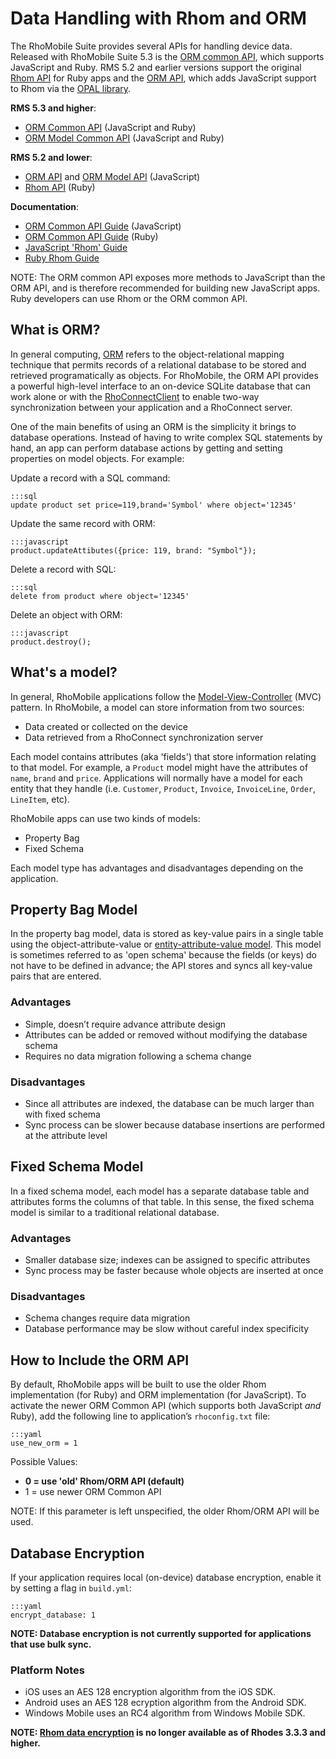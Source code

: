 # Data Handling with Rhom and ORM

The RhoMobile Suite provides several APIs for handling device data. Released with RhoMobile Suite 5.3 is the [ORM common API](../api/NewORM), which supports JavaScript and Ruby. RMS 5.2 and earlier versions support the original [Rhom API](../api/rhom-api) for Ruby apps and the [ORM API](../api/Orm), which adds JavaScript support to Rhom via the [OPAL library](http://opalrb.org). 

**RMS 5.3 and higher**:

* [ORM Common API](../api/NewORM) (JavaScript and Ruby)
* [ORM Model Common API](../api/NewORMModel) (JavaScript and Ruby)

**RMS 5.2 and lower**:

* [ORM API](../api/Orm) and [ORM Model API](../api/OrmModel) (JavaScript)
* [Rhom API](../api/rhom-api) (Ruby)

**Documentation**:

* [ORM Common API Guide](newORM_js) (JavaScript)
* [ORM Common API Guide](newORM_ruby) (Ruby)
* [JavaScript 'Rhom' Guide](rhom_js)
* [Ruby Rhom Guide](rhom_ruby)

NOTE: The ORM common API exposes more methods to JavaScript than the ORM API, and is therefore recommended for building new JavaScript apps. Ruby developers can use Rhom or the ORM common API. 

## What is ORM?
In general computing, [ORM](https://en.wikipedia.org/wiki/Object-relational_mapping) refers to the object-relational mapping technique that permits records of a relational database to be stored and retrieved programatically as objects. For RhoMobile, the ORM API provides a powerful high-level interface to an on-device SQLite database that can work alone or with the [RhoConnectClient](../api/RhoConnectClient) to enable two-way synchronization between your application and a RhoConnect server.

One of the main benefits of using an ORM is the simplicity it brings to database operations. Instead of having to write complex SQL statements by hand, an app can perform database actions by getting and setting properties on model objects. For example: 

Update a record with a SQL command:

    :::sql
    update product set price=119,brand='Symbol' where object='12345'

Update the same record with ORM:

    :::javascript
    product.updateAttibutes({price: 119, brand: "Symbol"});

Delete a record with SQL:

    :::sql
    delete from product where object='12345'

Delete an object with ORM:

    :::javascript
    product.destroy();

## What's a model?
In general, RhoMobile applications follow the [Model-View-Controller](http://en.wikipedia.org/wiki/Model%E2%80%93view%E2%80%93controller) (MVC) pattern. In RhoMobile, a model can store information from two sources: 

* Data created or collected on the device
* Data retrieved from a RhoConnect synchronization server

Each model contains attributes (aka 'fields') that store information relating to that model. For example, a `Product` model might have the attributes of `name`, `brand` and `price`. Applications will normally have a model for each entity that they handle (i.e. `Customer`, `Product`, `Invoice`, `InvoiceLine`, `Order`, `LineItem`, etc).

RhoMobile apps can use two kinds of models: 

* Property Bag
* Fixed Schema

Each model type has advantages and disadvantages depending on the application.

## Property Bag Model

In the property bag model, data is stored as key-value pairs in a single table using the object-attribute-value or [entity-attribute-value model](http://en.wikipedia.org/wiki/Entity-attribute-value_model). This model is sometimes referred to as 'open schema' because the fields (or keys) do not have to be defined in advance; the API stores and syncs all key-value pairs that are entered.

### Advantages
* Simple, doesn’t require advance attribute design 
* Attributes can be added or removed without modifying the database schema
* Requires no data migration following a schema change 

### Disadvantages
* Since all attributes are indexed, the database can be much larger than with fixed schema 
* Sync process can be slower because database insertions are performed at the attribute level

## Fixed Schema Model

In a fixed schema model, each model has a separate database table and attributes forms the columns of that table. In this sense, the fixed schema model is similar to a traditional relational database.

### Advantages
* Smaller database size; indexes can be assigned to specific attributes
* Sync process may be faster because whole objects are inserted at once

### Disadvantages
* Schema changes require data migration
* Database performance may be slow without careful index specificity

## How to Include the ORM API

By default, RhoMobile apps will be built to use the older Rhom implementation (for Ruby) and ORM implementation (for JavaScript). To activate the newer ORM Common API (which supports both JavaScript _and_ Ruby), add the following line to application’s `rhoconfig.txt` file:

    :::yaml
    use_new_orm = 1  

Possible Values: 

* **0 = use 'old' Rhom/ORM API (default)**
* 1 = use newer ORM Common API

NOTE: If this parameter is left unspecified, the older Rhom/ORM API will be used. 

## Database Encryption

If your application requires local (on-device) database encryption, enable it by setting a flag in `build.yml`:

    :::yaml
    encrypt_database: 1

**NOTE: Database encryption is not currently supported for applications that use bulk sync.**

### Platform Notes
* iOS uses an AES 128 encryption algorithm from the iOS SDK.
* Android uses an AES 128 ecryption algorithm from the Android SDK.
* Windows Mobile uses an RC4 algorithm from Windows Mobile SDK.


**NOTE: [Rhom data encryption](../../2.2.0/rhodes/rhom#database-encryption) is no longer available as of Rhodes 3.3.3 and higher.**
